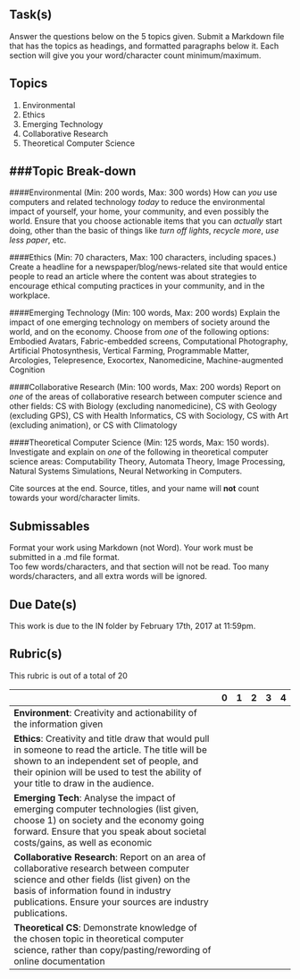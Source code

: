 Task(s)
-------
Answer the questions below on the 5 topics given. Submit a Markdown file that has the topics as headings, and formatted paragraphs below it.  Each section will give you your word/character count minimum/maximum.

Topics
------
1. Environmental
2. Ethics
3. Emerging Technology
4. Collaborative Research
5. Theoretical Computer Science

###Topic Break-down
--------
####Environmental (Min: 200 words, Max: 300 words)
How can _you_ use computers and related technology _today_ to reduce the environmental impact of yourself, your home, your community, and even possibly the world.  Ensure that you choose actionable items that you can _actually_ start doing, other than the basic of things like _turn off lights_, _recycle more_, _use less paper_, etc.

####Ethics (Min: 70 characters, Max: 100 characters, including spaces.)
Create a headline for a newspaper/blog/news-related site that would entice people to read an article where the content was about strategies to encourage ethical computing practices in your community, and in the workplace.

####Emerging Technology (Min: 100 words, Max: 200 words)
Explain the impact of one emerging technology on members of society around the world, and on 
the economy.  Choose from _one_ of the following options: Embodied Avatars, Fabric-embedded screens, Computational Photography, Artificial Photosynthesis, Vertical Farming, Programmable Matter, Arcologies, Telepresence, Exocortex, Nanomedicine, Machine-augmented Cognition

####Collaborative Research (Min: 100 words, Max: 200 words)
Report on _one_ of the areas of collaborative research between computer science and other fields: CS with Biology (excluding nanomedicine), CS with Geology (excluding GPS), CS with Health Informatics, CS with Sociology, CS with Art (excluding animation), or CS with Climatology

####Theoretical Computer Science (Min: 125 words, Max: 150 words).
Investigate and explain on _one_ of the following in theoretical computer science areas: Computability Theory, Automata Theory, Image Processing, Natural Systems Simulations, Neural Networking in Computers.

Cite sources at the end.  Source, titles, and your name will **not** count towards your word/character limits.

Submissables
------------
Format your work using Markdown (not Word). Your work must be submitted in a .md file format.  
Too few words/characters, and that section will not be read.  Too many words/characters, and all extra words will be ignored.

Due Date(s)
-----------
This work is due to the IN folder by February 17th, 2017 at 11:59pm.

Rubric(s)
---------
This rubric is out of a total of 20

| | 0 | 1 | 2 | 3 | 4 |
|---| --- | --- | --- | --- | --- |
|**Environment**: Creativity and actionability of the information given | | | | | |
|**Ethics**: Creativity and title draw that would pull in someone to read the article.  The title will be shown to an independent set of people, and their opinion will be used to test the ability of your title to draw in the audience. | | | | | |
|**Emerging Tech**: Analyse the impact of emerging computer technologies (list given, choose 1) on society and the economy going forward. Ensure that you speak about societal costs/gains, as well as economic | | | | | |
|**Collaborative Research**: Report on an area of collaborative research between computer science and other fields (list given) on the basis of information found in industry publications. Ensure your sources are industry publications.  | | | | | |
|**Theoretical CS**: Demonstrate knowledge of the chosen topic in theoretical computer science, rather than copy/pasting/rewording of online documentation  | | | | | |

